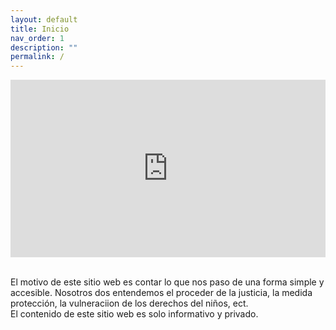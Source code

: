 ```yaml
---
layout: default
title: Inicio
nav_order: 1
description: ""
permalink: /
---
```


<div style="width: 100%;"><div style="position: relative; padding-bottom: 56.25%; padding-top: 0; height: 0;"><iframe frameborder="0" width="1280" height="720" style="position: absolute; top: 0; left: 0; width: 100%; height: 100%;" src="https://view.genial.ly/606e6dfa0768280d1a9ba750" type="text/html" allowscriptaccess="always" allowfullscreen="true" scrolling="yes" allownetworking="all"></iframe> </div> </div>

<br>

El motivo de este sitio web es contar lo que nos paso de una forma simple y accesible. Nosotros dos entendemos el proceder de la justicia, la medida protección, la vulneraciion de los derechos del niños, ect. 
<br>El contenido de este sitio web es solo informativo y privado. 
